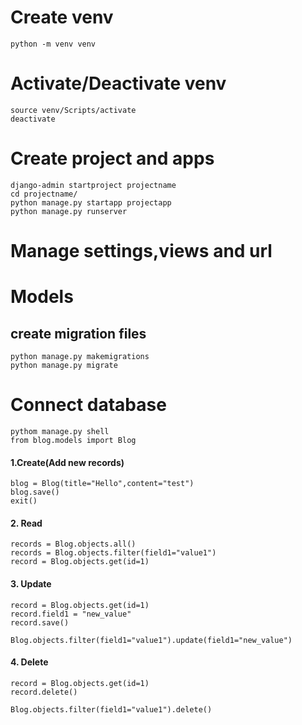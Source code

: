 # Create venv
    python -m venv venv

# Activate/Deactivate venv
    source venv/Scripts/activate
    deactivate

# Create project and apps
```
django-admin startproject projectname
cd projectname/
python manage.py startapp projectapp
python manage.py runserver
```

# Manage settings,views and url


# Models
## create migration files
```
python manage.py makemigrations
python manage.py migrate
```

# Connect database
```
pythom manage.py shell
from blog.models import Blog
```

#### 1.Create(Add new records)
```
blog = Blog(title="Hello",content="test")
blog.save()
exit()
```
#### 2. Read
```
records = Blog.objects.all()
records = Blog.objects.filter(field1="value1")
record = Blog.objects.get(id=1)
```
#### 3. Update
```
record = Blog.objects.get(id=1)
record.field1 = "new_value"
record.save()
```

    Blog.objects.filter(field1="value1").update(field1="new_value")

#### 4. Delete
```
record = Blog.objects.get(id=1)
record.delete()
```
    Blog.objects.filter(field1="value1").delete()


